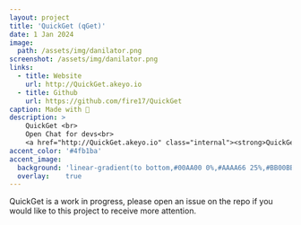 ```yaml
---
layout: project
title: 'QuickGet (qGet)'
date: 1 Jan 2024
image:  
  path: /assets/img/danilator.png
screenshot: /assets/img/danilator.png
links:
  - title: Website
    url: http://QuickGet.akeyo.io
  - title: Github
    url: https://github.com/fire17/QuickGet
caption: Made with 💚
description: >
    QuickGet <br>
    Open Chat for devs<br>
    <a href="http://QuickGet.akeyo.io" class="internal"><strong>QuickGet.akeyo.io</strong></a>
accent_color: '#4fb1ba'
accent_image:
  background: 'linear-gradient(to bottom,#00AA00 0%,#AAAA66 25%,#BB00BB 50%,#3c929e 70%,#ffffff 100%)'
  overlay:    true
---
```


QuickGet is a work in progress, please open an issue on the repo if you would like to this project to receive more attention.
<!-- <a href="http://danilator.wholesome.garden" class="internal"><strong>Danilator.Wholesome.Garden</strong></a> -->
